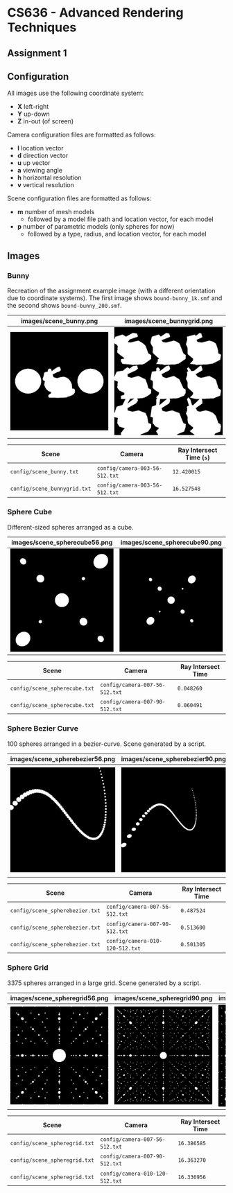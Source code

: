 # CS636 - Advanced Rendering Techniques
## Assignment 1

## Configuration
All images use the following coordinate system:
- **X** left-right
- **Y** up-down
- **Z** in-out (of screen)

Camera configuration files are formatted as follows:
- **l** location vector
- **d** direction vector
- **u** up vector
- **a** viewing angle
- **h** horizontal resolution
- **v** vertical resolution

Scene configuration files are formatted as follows:
- **m** number of mesh models
  - followed by a model file path and location vector, for each model
- **p** number of parametric models (only spheres for now)
  - followed by a type, radius, and location vector, for each model

## Images

### Bunny
Recreation of the assignment example image (with a different orientation due to coordinate systems).
The first image shows `bound-bunny_1k.smf` and the second shows `bound-bunny_200.smf`. 

images/scene_bunny.png | images/scene_bunnygrid.png
--- | ---
![](images/scene_bunny.png) | ![](images/scene_bunnygrid.png)

Scene | Camera | Ray Intersect Time (`s`)
------ | ----- | ------------------
`config/scene_bunny.txt` | `config/camera-003-56-512.txt` | `12.420015`
`config/scene_bunnygrid.txt` | `config/camera-003-56-512.txt` | `16.527548`

### Sphere Cube
Different-sized spheres arranged as a cube.

images/scene_spherecube56.png | images/scene_spherecube90.png
--- | ---
![](images/scene_spherecube56.png) | ![](images/scene_spherecube90.png)

Scene | Camera | Ray Intersect Time
------ | ----- | ------------------
`config/scene_spherecube.txt` | `config/camera-007-56-512.txt` | `0.048260`
`config/scene_spherecube.txt` | `config/camera-007-90-512.txt` | `0.060491`

### Sphere Bezier Curve
100 spheres arranged in a bezier-curve.
Scene generated by a script.

images/scene_spherebezier56.png | images/scene_spherebezier90.png | images/scene_spherebezier120.png
--- | --- | ---
![](images/scene_spherebezier56.png) | ![](images/scene_spherebezier90.png) | ![](images/scene_spherebezier120.png)

Scene | Camera | Ray Intersect Time
------ | ----- | ------------------
`config/scene_spherebezier.txt` | `config/camera-007-56-512.txt` | `0.487524`
`config/scene_spherebezier.txt` | `config/camera-007-90-512.txt` | `0.513600`
`config/scene_spherebezier.txt` | `config/camera-010-120-512.txt` | `0.501305`

### Sphere Grid
3375 spheres arranged in a large grid.
Scene generated by a script.

images/scene_spheregrid56.png | images/scene_spheregrid90.png | images/scene_spheregrid120.png
--- | --- | ---
![](images/scene_spheregrid56.png) | ![](images/scene_spheregrid90.png) | ![](images/scene_spheregrid120.png)

Scene | Camera | Ray Intersect Time
------ | ----- | ------------------
`config/scene_spheregrid.txt` | `config/camera-007-56-512.txt` | `16.386585`
`config/scene_spheregrid.txt` | `config/camera-007-90-512.txt` | `16.363270`
`config/scene_spheregrid.txt` | `config/camera-010-120-512.txt` | `16.336956`
